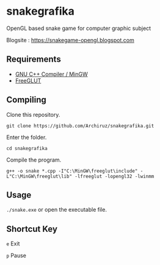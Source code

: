 # snakegrafika

OpenGL based snake game for computer graphic subject

Blogsite : https://snakegame-opengl.blogspot.com

## Requirements

- [GNU C++ Compiler / MinGW](https://osdn.net/projects/mingw/releases/)
- [FreeGLUT](https://www.deborahrfowler.com/OpenGLResources/usingOpenGLwithMinGWandFreeGlut.html)

## Compiling
Clone this repository.
```
git clone https://github.com/Archiruz/snakegrafika.git
```
Enter the folder.
```
cd snakegrafika
```
Compile the program.
```
g++ -o snake *.cpp -I"C:\MinGW\freeglut\include" -L"C:\MinGW\freeglut\lib" -lfreeglut -lopengl32 -lwinmm
```

## Usage

```./snake.exe``` or open the executable file.

## Shortcut Key

`e` Exit

`p` Pause
